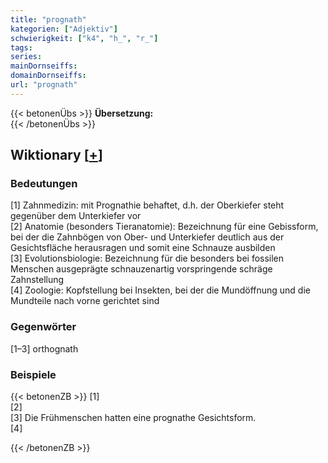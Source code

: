 ```yaml
---
title: "prognath"
kategorien: ["Adjektiv"]
schwierigkeit: ["k4", "h_", "r_"]
tags:
series:
mainDornseiffs:
domainDornseiffs:
url: "prognath"
---
```


{{< betonenÜbs >}}
**Übersetzung:**  
{{< /betonenÜbs >}}

## Wiktionary [[+](https://de.wiktionary.org/wiki/prognath)]

### Bedeutungen
[1] Zahnmedizin: mit Prognathie behaftet, d.h. der Oberkiefer steht gegenüber dem Unterkiefer vor  
[2] Anatomie (besonders Tieranatomie): Bezeichnung für eine Gebissform, bei der die Zahnbögen von Ober- und Unterkiefer deutlich aus der Gesichtsfläche herausragen und somit eine Schnauze ausbilden  
[3] Evolutionsbiologie: Bezeichnung für die besonders bei fossilen Menschen ausgeprägte schnauzenartig vorspringende schräge Zahnstellung  
[4] Zoologie: Kopfstellung bei Insekten, bei der die Mundöffnung und die Mundteile nach vorne gerichtet sind  

### Gegenwörter
[1–3] orthognath  

### Beispiele
{{< betonenZB >}}
[1]  
[2]  
[3] Die Frühmenschen hatten eine prognathe Gesichtsform.  
[4]  

{{< /betonenZB >}}


